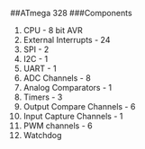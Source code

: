 ##ATmega 328
###Components
1. CPU - 8 bit AVR
2. External Interrupts - 24
3. SPI - 2
4. I2C - 1
5. UART - 1
6. ADC Channels - 8
7. Analog Comparators - 1
8. Timers - 3
9. Output Compare Channels - 6
10. Input Capture Channels - 1
11. PWM channels - 6
12. Watchdog


